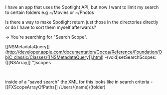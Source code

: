 

I have an app that uses the Spotlight API, but now I want to limit my search to certain folders e.g ~/Movies or ~/Photos

Is there a way to make Spotlight return just those in the directories directly or do I have to sort them myself afterwards?

-> You're searching for "Search Scope".

[[NSMetadataQuery]] (http://developer.apple.com/documentation/Cocoa/Reference/Foundation/ObjC_classic/Classes/[[NSMetadataQuery]].html)
-(void)setSearchScopes:([[NSArray]] '')scopes

<br>

inside of a "saved search" the XML for this looks like
      in search criteria - 
<key>[[FXScopeArrayOfPaths]]</key>
		<array>
			<string>/Users/(name)/(folder)</string>
		</array>